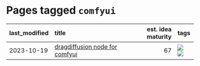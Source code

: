 # Pages tagged `comfyui`

|last_modified|title|est. idea maturity|tags
|:---|:---|---:|:---|
|2023-10-19|[dragdiffusion node for comfyui](../comfyui_dragdiffusion.md)|67|[![](https://img.shields.io/badge/tag-comfyui-e3b2c7)](../tags/comfyui.md) [![](https://img.shields.io/badge/tag-tooling-d5ffe)](../tags/tooling.md)|